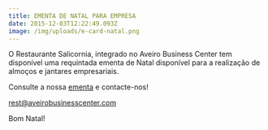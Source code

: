 ```yaml
---
title: EMENTA DE NATAL PARA EMPRESA
date: 2015-12-03T12:22:49.093Z
image: /img/uploads/e-card-natal.png
---
```

O Restaurante Salicornia, integrado no Aveiro Business Center tem disponível uma requintada ementa de Natal disponível para a realização de almoços e jantares empresariais.



Consulte a nossa [ementa](http://www.aveirobusinesscenter.com/wp-content/uploads/2015/12/Proposta_Ementas-Natal_2015_final.pdf) e contacte-nos!



rest@aveirobusinesscenter.com



Bom Natal!
